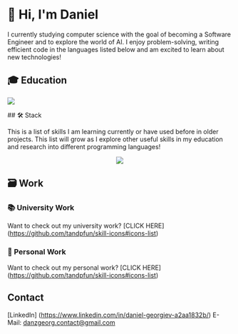 # 👋 Hi, I'm Daniel
I currently studying computer science with the goal of becoming a Software Engineer and to explore the world of AI. I enjoy problem-solving, writing efficient code in the languages listed below and am excited to learn about new technologies!

## 🎓 Education
<p>
  <a href="https://www.city.ac.uk/">
    <img src="C:\Users\Daniel\Pictures\City,_University_of_London_Logo.svg.png"/>
  </a>
</p>
## 🛠 Stack
<p>
  This is a list of skills I am learning currently or have used before in older projects. This list will grow as I explore other useful skills in my education and research into different programming languages!
</p>  
<p align="center">
  <a href="https://skillicons.dev">
    <img src="https://skillicons.dev/icons?i=godot,html,java,js,mysql,processing,py,replit&perline=4&theme=dark" />
  </a>
</p>

## 🗃️ Work

### 📚 University Work
Want to check out my university work? [CLICK HERE] (https://github.com/tandpfun/skill-icons#icons-list)

### 📁 Personal Work
Want to check out my personal work? [CLICK HERE] (https://github.com/tandpfun/skill-icons#icons-list)

## Contact
[LinkedIn] (https://www.linkedin.com/in/daniel-georgiev-a2aa1832b/)
E-Mail: danzgeorg.contact@gmail.com
